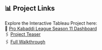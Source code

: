 ## 📊 Project Links
Explore the Interactive Tableau Project here:  
🔗 [Pro Kabaddi League Season 11 Dashboard](https://public.tableau.com/app/profile/aryan.jha7122/viz/PKL-Season-11-Analysis-2024-25/Banner)  
🖇️ [Project Teaser](https://youtu.be/BFrzACKJeqs?si=glr6x7uL0ZO70NIG)  
🖇️ [Full Walkthrough](https://youtu.be/8MqSmj5tDuE?si=1wPrxq58kiebvqbO)  